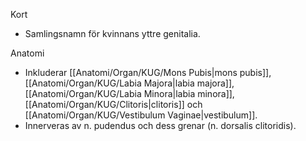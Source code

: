 Kort
- Samlingsnamn för kvinnans yttre genitalia.

Anatomi
- Inkluderar [[Anatomi/Organ/KUG/Mons Pubis|mons pubis]], [[Anatomi/Organ/KUG/Labia Majora|labia majora]], [[Anatomi/Organ/KUG/Labia Minora|labia minora]], [[Anatomi/Organ/KUG/Clitoris|clitoris]] och [[Anatomi/Organ/KUG/Vestibulum Vaginae|vestibulum]].
- Innerveras av n. pudendus och dess grenar (n. dorsalis clitoridis).
